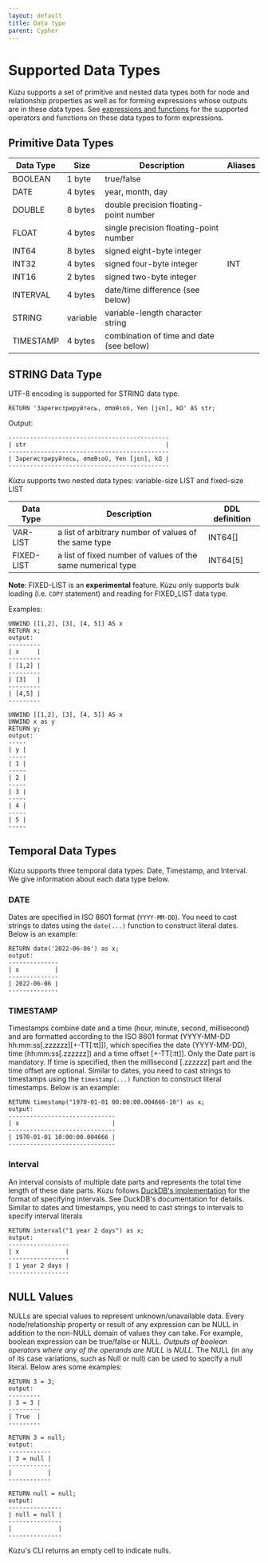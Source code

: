 ```yaml
---
layout: default
title: Data type
parent: Cypher
---
```


# Supported Data Types 

Kùzu supports a set of primitive and nested data types both for node and relationship properties 
as well as for forming expressions whose outputs are in these data types.
See [expressions and functions](expressions/overview.md) for the supported operators and functions on these data types to form expressions. 

## Primitive Data Types

| Data Type | Size | Description | Aliases
| --- | --- | --- | --- | 
| BOOLEAN | 1 byte | true/false | |
| DATE| 4 bytes | year, month, day| |
| DOUBLE | 8 bytes | double precision floating-point number | |
| FLOAT | 4 bytes | single precision floating-point number | |
| INT64| 8 bytes | signed eight-byte integer | |
| INT32| 4 bytes | signed four-byte integer | INT |
| INT16| 2 bytes | signed two-byte integer | |
| INTERVAL| 4 bytes | date/time difference (see below) | | 
| STRING| variable | variable-length character string | |
| TIMESTAMP | 4 bytes | combination of time and date (see below) | |

## STRING Data Type
UTF-8 encoding is supported for STRING data type.
```
RETURN 'Зарегистрируйтесь, σπαθιοῦ, Yen [jɛn], kΩ' AS str;
```
Output:
```
---------------------------------------------
| str                                       |
---------------------------------------------
| Зарегистрируйтесь, σπαθιοῦ, Yen [jɛn], kΩ |
---------------------------------------------
```

Kùzu supports two nested data types: variable-size LIST and fixed-size LIST

| Data Type | Description | DDL definition
| --- | --- | --- | 
| VAR-LIST | a list of arbitrary number of values of the same type | INT64[] |
| FIXED-LIST | a list of fixed number of values of the same numerical type | INT64[5] |

**Note**: FIXED-LIST is an **experimental** feature. Kùzu only supports bulk loading (i.e. `COPY` statement) and reading for FIXED_LIST data type.

Examples:
```
UNWIND [[1,2], [3], [4, 5]] AS x
RETURN x;
output:
---------
| x     |
---------
| [1,2] |
---------
| [3]   |
---------
| [4,5] |
---------

UNWIND [[1,2], [3], [4, 5]] AS x 
UNWIND x as y 
RETURN y;
output:
-----
| y |
-----
| 1 |
-----
| 2 |
-----
| 3 |
-----
| 4 |
-----
| 5 |
-----
```

## Temporal Data Types
Kùzu supports three temporal data types: Date, Timestamp, and Interval.
We give information about each data type below.

### DATE
Dates are specified in ISO 8601 format (`YYYY-MM-DD`). 
You need to cast strings to dates using the `date(...)` function to construct literal dates. 
Below is an example:
```
RETURN date('2022-06-06') as x;
output:
--------------
| x          |
--------------
| 2022-06-06 |
--------------
```

### TIMESTAMP
Timestamps combine date and a time (hour, minute, second, millisecond) and are formatted
according to the ISO 8601 format (YYYY-MM-DD hh:mm:ss[.zzzzzz][+-TT[:tt]]),
which specifies the date (YYYY-MM-DD), time (hh:mm:ss[.zzzzzz]) and a time offset [+-TT[:tt]].
Only the Date part is mandatory. If time is specified, then the millisecond [.zzzzzz] part
and the time offset are optional. Similar to dates, you need to cast strings to timestamps
using the `timestamp(...)` function to construct literal timestamps. Below is an example:
```
RETURN timestamp("1970-01-01 00:00:00.004666-10") as x;
output:
------------------------------
| x                          |
------------------------------
| 1970-01-01 10:00:00.004666 |
------------------------------
```

### Interval
An interval consists of multiple date parts and represents the total time length of
these date parts. Kùzu follows [DuckDB's implementation](https://duckdb.org/docs/sql/data_types/interval)
for the format of specifying intervals. See DuckDB's documentation for details. Similar
to dates and timestamps, you need to cast strings to intervals to specify interval literals  
```
RETURN interval("1 year 2 days") as x;
output:
-----------------
| x             |
-----------------
| 1 year 2 days |
-----------------
```

## NULL Values
NULLs are special values to represent unknown/unavailable data.
Every node/relationship property or result of any expression can
be NULL in addition to the non-NULL domain of values they can take.
For example, boolean expression can be true/false or NULL.
*Outputs of boolean operators where any of the operands are NULL is NULL*.
The NULL (in any of its case variations, such as Null or null) can be
used to specify a null literal. Below ares some examples:
```
RETURN 3 = 3;
output:
---------
| 3 = 3 |
---------
| True  |
---------

RETURN 3 = null;
output:
------------
| 3 = null |
------------
|          |
------------

RETURN null = null;
output:
---------------
| null = null |
---------------
|             |
---------------
```
Kùzu's CLI returns an empty cell to indicate nulls.
